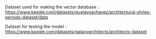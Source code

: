 Dataset used for making the vector database :
https://www.kaggle.com/datasets/gustavoachavez/architectural-styles-periods-dataset/data

Dataset for testing the model :
https://www.kaggle.com/datasets/galaxyarchitects/architects-dataset
